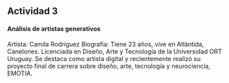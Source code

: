 ## Actividad 3
#### Análisis de artistas generativos

Artista: Camila Rodriguez
Biografia: Tiene 23 años, vive en Atlántida, Canelones. Licenciada en Diseño, Arte y Tecnología de la Universidad ORT Uruguay. Se destaca como artista digital y recientemente realizó su proyecto final de carrera sobre diseño, arte, tecnología y neurociencia, EMOTIA.
